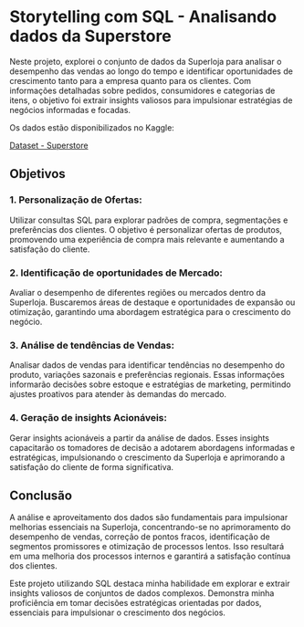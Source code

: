# Storytelling com SQL - Analisando dados da Superstore

Neste projeto, explorei o conjunto de dados da Superloja para analisar o desempenho das vendas ao longo do tempo e identificar oportunidades de crescimento tanto para a empresa quanto para os clientes. Com informações detalhadas sobre pedidos, consumidores e categorias de itens, o objetivo foi extrair insights valiosos para impulsionar estratégias de negócios informadas e focadas.

  Os dados estão disponibilizados no Kaggle:
 
 [Dataset - Superstore](https://www.kaggle.com/datasets/vivek468/superstore-dataset-final)

 ## Objetivos
### 1. Personalização de Ofertas: ###
Utilizar consultas SQL para explorar padrões de compra, segmentações e preferências dos clientes. O objetivo é personalizar ofertas de produtos, promovendo uma experiência de compra mais relevante e aumentando a satisfação do cliente.

### 2. Identificação de oportunidades de Mercado: ###
Avaliar o desempenho de diferentes regiões ou mercados dentro da Superloja. Buscaremos áreas de destaque e oportunidades de expansão ou otimização, garantindo uma abordagem estratégica para o crescimento do negócio.

### 3. Análise de tendências de Vendas: ###
Analisar dados de vendas para identificar tendências no desempenho do produto, variações sazonais e preferências regionais. Essas informações informarão decisões sobre estoque e estratégias de marketing, permitindo ajustes proativos para atender às demandas do mercado.

### 4. Geração de insights Acionáveis: ###
Gerar insights acionáveis a partir da análise de dados. Esses insights capacitarão os tomadores de decisão a adotarem abordagens informadas e estratégicas, impulsionando o crescimento da Superloja e aprimorando a satisfação do cliente de forma significativa.

## Conclusão
A análise e aproveitamento dos dados são fundamentais para impulsionar melhorias essenciais na Superloja, concentrando-se no aprimoramento do desempenho de vendas, correção de pontos fracos, identificação de segmentos promissores e otimização de processos lentos. Isso resultará em uma melhoria dos processos internos e garantirá a satisfação contínua dos clientes.

Este projeto utilizando SQL destaca minha habilidade em explorar e extrair insights valiosos de conjuntos de dados complexos. Demonstra minha proficiência em tomar decisões estratégicas orientadas por dados, essenciais para impulsionar o crescimento dos negócios. 
